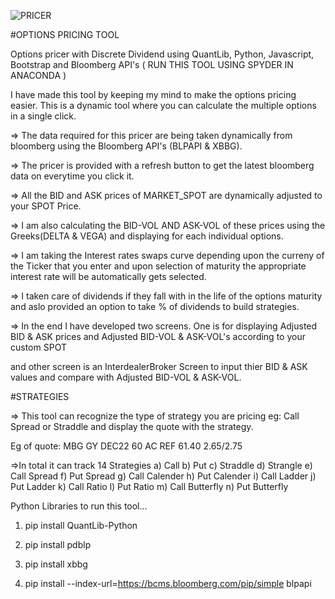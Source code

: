 ![PRICER](https://user-images.githubusercontent.com/117934424/205066174-f253384b-2325-4fc3-a983-4ba680ff48d5.PNG)


#OPTIONS PRICING TOOL  

Options pricer with Discrete Dividend using QuantLib, Python, Javascript, Bootstrap and Bloomberg API's ( RUN THIS TOOL USING SPYDER IN ANACONDA )

I have made this tool by keeping my mind to make the options pricing easier. This is a dynamic tool where you can calculate the multiple options in a single click.

=> The data required for this pricer are being taken dynamically from bloomberg using the Bloomberg API's (BLPAPI & XBBG).

=> The pricer is provided with a refresh button to get the latest bloomberg data on everytime you click it. 

=> All the BID and ASK prices of MARKET_SPOT are dynamically adjusted to your SPOT Price. 

=> I am also calculating the BID-VOL AND ASK-VOL of these prices using the Greeks(DELTA & VEGA) and displaying for each individual options.

=> I am taking the Interest rates swaps curve depending upon the curreny of the Ticker that you enter and upon selection of maturity the appropriate interest rate will be automatically gets selected. 

=> I taken care of dividends if they fall with in the life of the options maturity and aslo provided an option to take % of dividends to build strategies.

=> In the end I have developed two screens. One is for displaying Adjusted BID & ASK prices and Adjusted BID-VOL & ASK-VOL's according to your custom SPOT 

and other screen is an InterdealerBroker Screen to input thier BID & ASK values and compare with Adjusted BID-VOL & ASK-VOL.

#STRATEGIES 

=> This tool can recognize the type of strategy you are pricing eg: Call Spread or Straddle and display the quote with the strategy.

Eg of quote: MBG GY DEC22 60 AC REF 61.40 2.65/2.75 

=>In total it can track 14 Strategies
a) Call 
b) Put
c) Straddle
d) Strangle
e) Call Spread
f) Put Spread
g) Call Calender
h) Put Calender
i) Call Ladder
j) Put Ladder
k) Call Ratio
l) Put Ratio
m) Call Butterfly 
n) Put Butterfly


Python Libraries to run this tool...

1) pip install QuantLib-Python

2) pip install pdblp

3) pip install xbbg

4) pip install --index-url=https://bcms.bloomberg.com/pip/simple blpapi
